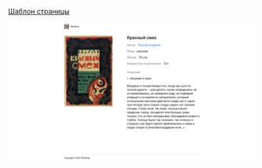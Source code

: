 [Шаблон страницы](https://www.figma.com/file/1UtDw2pc1QOZGYsOpBvtwQ/Classwork)

![screenshot](./public/screenshot.png)
